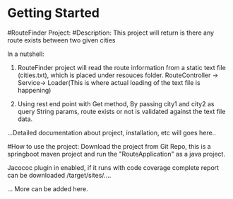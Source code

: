# Getting Started

#RouteFinder Project: 
#Description: This project will return is there any route exists between two given cities

In a nutshell:

1. RouteFinder project will read the route information from a static text file (cities.txt), which is  placed under resouces folder.
   RouteController -> Service-> Loader(This is where actual loading of the text file is happening) 

2. Using rest end point with Get method, By passing city1 and city2 as query String params, route exists or not is validated against the text file data.


...Detailed documentation about  project, installation, etc will goes here..


#How to use the project:
Download the project from Git Repo, this is a springboot maven project and run the "RouteApplication" as a java project.

Jacococ plugin in enabled, if it runs with code coverage complete report can be downloaded /target/sites/....


... More can be added here.
